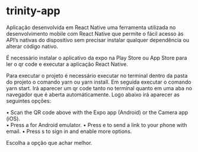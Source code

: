 # trinity-app

Aplicação desenvolvida em React Native uma ferramenta utilizada no desenvolvimento mobile com React Native 
que permite o fácil acesso às API’s nativas do dispositivo sem precisar instalar qualquer dependência ou alterar código nativo.

É necessário instalar o aplicativo da expo na Play Store ou App Store para ler o qr code e executar a aplicação React Native.

Para executar o projeto é necessário executar no terminal dentro da pasta do projeto o comando yarn ou yarn install.
Em seguida executar o comando yarn start.
Irá aparecer um qr code tanto no terminal quanto em uma aba no navegador que é aberta automáticamente.
Logo abaixo irá aparecer as seguintes opções:

• Scan the QR code above with the Expo app (Android) or the Camera app (iOS).  
• Press a for Android emulator.
• Press e to send a link to your phone with email.
• Press s to sign in and enable more options.

Escolha a opção que achar melhor.
